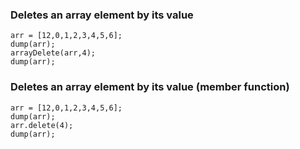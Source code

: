 ### Deletes an array element by its value

```luceescript+trycf
arr = [12,0,1,2,3,4,5,6];
dump(arr);
arrayDelete(arr,4);
dump(arr);
``` 

### Deletes an array element by its value (member function)

```luceescript+trycf
arr = [12,0,1,2,3,4,5,6];
dump(arr);
arr.delete(4);
dump(arr);
```